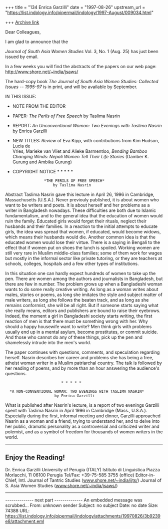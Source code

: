 +++
title = "134 Enrica Garzilli"
date = "1997-08-26"
upstream_url = "https://list.indology.info/pipermail/indology/1997-August/009034.html"

+++
[Archive link](https://list.indology.info/pipermail/indology/1997-August/009034.html)

Dear Colleagues,

I am glad to announce that the 

*Journal of South Asia Women Studies* Vol. 3, No. 1 (Aug. 25) 
has just been issued by email.

In a few weeks you will find the abstracts of the papers on our web
page: http://www.shore.net/~india/jsaws/

The hard-copy book *The Journal of South Asia Women Studies: Collected
Issues -- 1995-97* is in print, and will be available by September.

IN THIS ISSUE:

- NOTE FROM THE EDITOR
- PAPER: *The Perils of Free Speech* by Taslima Nasrin
- REPORT: *An Unconventional Woman: Two Evenings with Taslima Nasrin* by
  Enrica Garzilli
- NEW TITLES: 
  *Review* of Eva Kipp, with contributions from Kim Hudson, Lucia de  
Vries,   Marieke van Vliet and Alieke Barmentloo, *Bending Bamboo  
Changing Winds:   Nepali Women Tell Their Life Stories* (Damber K.  
Gurung and Ambika Gurung)
- COPYRIGHT NOTICE
                               * * * * *

                    *THE PERILS OF FREE SPEECH* 
                        by Taslima Nasrin
Abstract
Taslima Nasrin gave this lecture in April 26, 1996 in Cambridge, 
Massachusetts (U.S.A.). Never previouly published, it is about women who 
want to be writers and poets. It is about herself and her problems as a 
writer in Bangladesh nowadays. These difficulties are both due to 
Islamic fundamentalism, and to the general idea that the education of 
women would ruin the family. Educated girls would forget their rituals, 
neglect their husbands and their families. In a reaction to the initial 
attempts to educate girls, the idea was spread that women, if educated, 
would become widows, which means their husbands would die. Another 
common idea is that the educated women would lose their virtue. There is 
a saying in Bengali to the effect that if women put on shoes the lunch 
is spoiled. Working women are still very rare in Muslim middle-class 
families; some of them work for wages but mostly in the informal sector 
like private tutoring, or they are teachers at schools, colleges, 
hospitals and a few other types of institutions.

In this situation one can hardly expect hundreds of women to take up the 
pen. There are women among the authors and journalists in Bangladesh, 
but there are few in number.
The problem grows up when a Bangladeshi woman wants to do some really 
creative writing. As long as a woman writes about males, stories or 
poems, as long she imitates the style and subject matter of male 
writers, as long she follows the beaten track, and as long as she 
remains conformist, she will be all right. But if someone starts saying 
what she really means, editors and publishers are bound to raise their 
eyebrows. Indeed, the moment a girl in Bangladeshi society starts 
writing, the first reaction of men is that there must be something wrong 
with her. Why should a happy housewife want to write? Men think girls 
with problems usually end up in a mental asylum, become prostitutes, or 
commit suicide. And those who cannot do any of these things, pick up the 
pen and shamelessly intrude into the men's world. 

The paper continues with questions, comments, and speculation regarding 
herself. Nasrin describes her career and problems she has being a free, 
atheist woman  writer in a Muslim patriarchal country. The talk is
followed by her reading of poems, and by more than an hour answering the 
audience's questions.

                             * * * * * 

      *A NON-CONVENTIONAL WOMAN: TWO EVENINGS WITH TASLIMA NASRIN*
                          by Enrica Garzilli

What is published after Nasrin's lecture, is a report of two evenings
Garzilli spent with Taslima Nasrin in April 1996 in Cambridge (Mass.,
U.S.A.). Especially during the first, informal meeting and dinner,
Garzilli approached Nasrin as a woman and a friend, trying to understand
her, and to delve into her public, dramatic personality as a
controversial and criticized writer and polemist, and 
as a symbol of freedom for thousands of women writers in the world. 

***********************************************************************
Enjoy the Reading! 
-- 
Dr. Enrica Garzilli             University of Perugia (ITALY)
Istituto di Linguistica                  Piazza Morlacchi, 11
06100 Perugia               Tel/Fax: +39-75-585 3755 (office)
Editor-in-Chief, 
Intl. Journal of Tantric Studies  (www.shore.net/~india/ijts/)
Journal of S. Asia Women Studies (www.shore.net/~india/jsaws/)
**************************************************************


-------------- next part --------------
An embedded message was scrubbed...
From: unknown sender
Subject: no subject
Date: no date
Size: 74388
URL: <https://list.indology.info/pipermail/indology/attachments/19970826/3b9239e8/attachment.eml>
